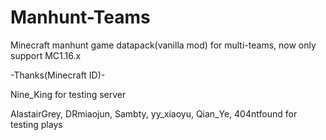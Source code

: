 # Manhunt-Teams
Minecraft manhunt game datapack(vanilla mod) for multi-teams, now only support MC1.16.x

-Thanks(Minecraft ID)-
 
Nine_King for testing server

AlastairGrey, DRmiaojun, Sambty, yy_xiaoyu, Qian_Ye, 404ntfound for testing plays
